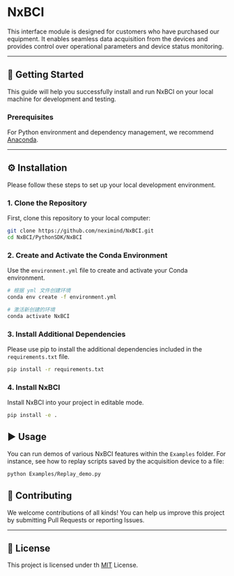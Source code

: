 # NxBCI
This interface module is designed for customers who have purchased our equipment. It enables seamless data acquisition from the devices and provides control over operational parameters and device status monitoring.

---

## 🚀 Getting Started

This guide will help you successfully install and run NxBCI on your local machine for development and testing.

### Prerequisites

For Python environment and dependency management, we recommend [Anaconda](https://www.anaconda.com/download).

---

## ⚙️ Installation

Please follow these steps to set up your local development environment.

### 1. Clone the Repository

First, clone this repository to your local computer:

```bash
git clone https://github.com/neximind/NxBCI.git
cd NxBCI/PythonSDK/NxBCI
```
### 2. Create and Activate the Conda Environment

Use the `environment.yml` file to create and activate your Conda environment.

```bash
# 根据 yml 文件创建环境
conda env create -f environment.yml

# 激活新创建的环境
conda activate NxBCI
```
### 3. Install Additional Dependencies
Please use pip to install the additional dependencies included in the `requirements.txt` file.
```bash
pip install -r requirements.txt
```
### 4. Install NxBCI
Install NxBCI into your project in editable mode.
```bash
pip install -e .
```
## ▶️ Usage


You can run demos of various NxBCI features within the `Examples` folder. For instance, see how to replay scripts saved by the acquisition device to a file:
```bash
python Examples/Replay_demo.py
```
## 🤝 Contributing

We welcome contributions of all kinds! You can help us improve this project by submitting Pull Requests or reporting Issues.

---

## 📄 License

This project is licensed under th [MIT](LICENSE) License.